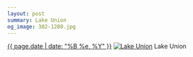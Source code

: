 ```yaml
---
layout: post
summary: Lake Union
og_image: 302-1280.jpg
---
```


<p>
  <time><a href="/302">{{ page.date | date: "%B %e, %Y" }}</a></time>
  <a href="/302"><img src="{{ site.assets_url }}/302-640.jpg" srcset="{{ site.assets_url }}/302-1280.jpg 1280w, {{ site.assets_url }}/302-960.jpg 960w, {{ site.assets_url }}/302-640.jpg 640w, {{ site.assets_url }}/302-320.jpg 320w" sizes="(min-width: 700px) 50vw, calc(100vw - 2rem)" alt="Lake Union" /></a>
  <span>Lake Union</span>
</p>

